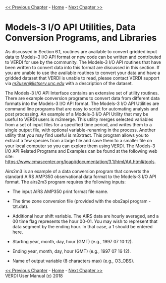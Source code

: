 <!-- BEGIN COMMENT -->
  
[<< Previous Chapter](VERDI_ch12.md) - [Home](README.md) - [Next Chapter >>](VERDI_ch14.md)

<!-- END COMMENT -->

Models-3 I/O API Utilities, Data Conversion Programs, and Libraries
============================================

As discussed in Section 6.1, routines are available to convert gridded input data to Models-3 I/O API format or new code can be written and contributed to VERDI for use by the community. The Models-3 I/O API routines that have been written to convert data into this format are discussed in this section. If you are unable to use the available routines to convert your data and have a gridded dataset that VERDI is unable to read, please contact VERDI support via *m3user@listserv.unc.edu* with a description of the dataset.

The Models-3 I/O API Interface contains an extensive set of utility routines. There are example conversion programs to convert data from different data formats into the Models-3 I/O API format. The Models-3 I/O API Utilities are command line programs that are easy to script for automating analysis and post processing. An example of a Models-3 I/O API Utility that may be useful to VERDI users is m3merge. This utility merges selected variables from a set of input files for a specified time period, and writes them to a single output file, with optional variable-renaming in the process. Another utility that you may find useful is m3xtract. This program allows you to extract a few species from a large file and save them to a smaller file on your local computer so you can explore them using VERDI. The Models-3 I/O API Related Programs and Examples can be found at the following web site: https://www.cmascenter.org/ioapi/documentation/3.1/html/AA.html#tools.

Airs2m3 is an example of a data conversion program that converts the standard AIRS AMP350 observational data format to the Models-3 I/O API format. The airs2m3 program requires the following inputs:

-   The input AIRS AMP350 print format file name.

-   The time zone conversion file (provided with the obs2api program - tzt.dat).

-   Additional hour shift variable. The AIRS data are hourly averaged, and a 00 time flag represents the hour 00-01. You may wish to represent that data segment by the ending hour. In that case, a 1 should be entered here.

-   Starting year, month, day, hour (GMT) (e.g., 1997 07 10 12).

-   Ending year, month, day, hour (GMT) (e.g., 1997 07 16 12).

-   Name of output variable (8 characters max) (e.g., O3_OBS).

<!-- BEGIN COMMENT -->

[<< Previous Chapter](VERDI_ch12.md) - [Home](README.md) - [Next Chapter >>](VERDI_ch14.md)<br>
VERDI User Manual (c) 2018<br>

<!-- END COMMENT -->
